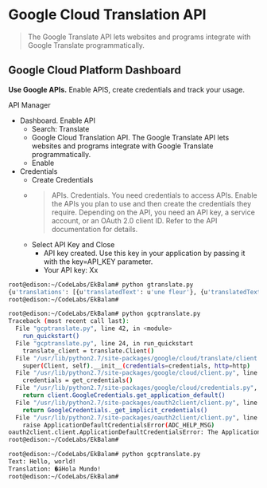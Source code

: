 # Google Cloud Translation API

> The Google Translate API lets websites and programs integrate with Google Translate programmatically.

## Google Cloud Platform Dashboard

__Use Google APIs.__ Enable APIS, create credentials and track your usage.

API Manager

- Dashboard. Enable API
  - Search: Translate
  - Google Cloud Translation API. The Google Translate API lets websites and programs integrate with Google Translate programmatically.
  - Enable
- Credentials
  - Create Credentials
  - > APIs. Credentials. You need credentials to access APIs. Enable the APIs you plan to use and then create the credentials they require. Depending on the API, you need an API key, a service account, or an OAuth 2.0 client ID. Refer to the API documentation for details.
  - Select API Key and Close
    - API key created. Use this key in your application by passing it with the key=API_KEY parameter.
    - Your API key: Xx


```sh
root@edison:~/CodeLabs/EkBalam# python gtranslate.py 
{u'translations': [{u'translatedText': u'une fleur'}, {u'translatedText': u'voiture'}]}
root@edison:~/CodeLabs/EkBalam# 
```

```sh
root@edison:~/CodeLabs/EkBalam# python gcptranslate.py 
Traceback (most recent call last):
  File "gcptranslate.py", line 42, in <module>
    run_quickstart()
  File "gcptranslate.py", line 24, in run_quickstart
    translate_client = translate.Client()
  File "/usr/lib/python2.7/site-packages/google/cloud/translate/client.py", line 71, in __init__
    super(Client, self).__init__(credentials=credentials, http=http)
  File "/usr/lib/python2.7/site-packages/google/cloud/client.py", line 122, in __init__
    credentials = get_credentials()
  File "/usr/lib/python2.7/site-packages/google/cloud/credentials.py", line 87, in get_credentials
    return client.GoogleCredentials.get_application_default()
  File "/usr/lib/python2.7/site-packages/oauth2client/client.py", line 1288, in get_application_default
    return GoogleCredentials._get_implicit_credentials()
  File "/usr/lib/python2.7/site-packages/oauth2client/client.py", line 1278, in _get_implicit_credentials
    raise ApplicationDefaultCredentialsError(ADC_HELP_MSG)
oauth2client.client.ApplicationDefaultCredentialsError: The Application Default Credentials are not available. They are a.
root@edison:~/CodeLabs/EkBalam# 
```

```sh
root@edison:~/CodeLabs/EkBalam# python gcptranslate.py 
Text: Hello, world!
Translation: �áHola Mundo!
root@edison:~/CodeLabs/EkBalam# 
```
